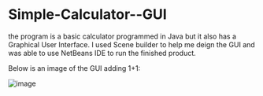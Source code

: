# Simple-Calculator--GUI

the program is a basic calculator programmed in Java but it also has a Graphical User Interface. I used Scene builder to help me deign the GUI and was able to use NetBeans IDE to run the finished product. 


Below is an image of the GUI adding 1+1: 

![image](https://user-images.githubusercontent.com/81937437/190915183-02c579b4-e2a7-40d1-bcff-57c847b7c05e.png)
